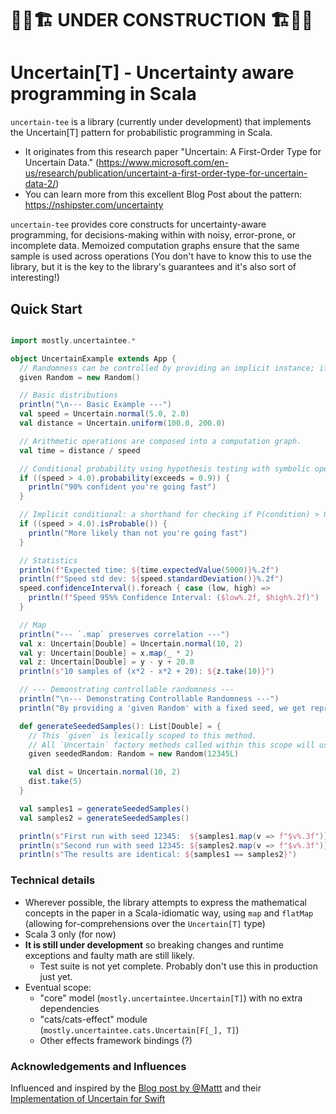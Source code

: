 # 🚧🦺🏗️ UNDER CONSTRUCTION 🏗🦺🚧️

# Uncertain[T] - Uncertainty aware programming in Scala

`uncertain-tee` is a library (currently under development) that implements the Uncertain[T] pattern for probabilistic
programming in Scala.

* It originates from this research paper "Uncertain<T>: A First-Order Type for Uncertain
  Data." (https://www.microsoft.com/en-us/research/publication/uncertaint-a-first-order-type-for-uncertain-data-2/)
* You can learn more from this excellent Blog Post about the pattern: https://nshipster.com/uncertainty

`uncertain-tee` provides core constructs for uncertainty-aware programming, for decisions-making within with noisy,
error-prone, or incomplete data. Memoized computation graphs ensure that the same sample is used across operations (You
don't have to know this to use the library, but it is the key to the library's guarantees and it's also sort of
interesting!)

## Quick Start

```scala

import mostly.uncertaintee.*

object UncertainExample extends App {
  // Randomness can be controlled by providing an implicit instance; if not provided, code will default to `new Random()`
  given Random = new Random()

  // Basic distributions
  println("\n--- Basic Example ---")
  val speed = Uncertain.normal(5.0, 2.0)
  val distance = Uncertain.uniform(100.0, 200.0)

  // Arithmetic operations are composed into a computation graph.
  val time = distance / speed

  // Conditional probability using hypothesis testing with symbolic operators.
  if ((speed > 4.0).probability(exceeds = 0.9)) {
    println("90% confident you're going fast")
  }

  // Implicit conditional: a shorthand for checking if P(condition) > 0.5.
  if ((speed > 4.0).isProbable()) {
    println("More likely than not you're going fast")
  }

  // Statistics
  println(f"Expected time: ${time.expectedValue(5000)}%.2f")
  println(f"Speed std dev: ${speed.standardDeviation()}%.2f")
  speed.confidenceInterval().foreach { case (low, high) =>
    println(f"Speed 95%% Confidence Interval: ($low%.2f, $high%.2f)")
  }

  // Map
  println("--- `.map` preserves correlation ---")
  val x: Uncertain[Double] = Uncertain.normal(10, 2)
  val y: Uncertain[Double] = x.map(_ * 2)
  val z: Uncertain[Double] = y - y + 20.0
  println(s"10 samples of (x*2 - x*2 + 20): ${z.take(10)}")

  // --- Demonstrating controllable randomness ---
  println("\n--- Demonstrating Controllable Randomness ---")
  println("By providing a 'given Random' with a fixed seed, we get reproducible results.")

  def generateSeededSamples(): List[Double] = {
    // This `given` is lexically scoped to this method.
    // All `Uncertain` factory methods called within this scope will use this specific `Random` instance.
    given seededRandom: Random = new Random(12345L)

    val dist = Uncertain.normal(10, 2)
    dist.take(5)
  }

  val samples1 = generateSeededSamples()
  val samples2 = generateSeededSamples()

  println(s"First run with seed 12345:  ${samples1.map(v => f"$v%.3f")}")
  println(s"Second run with seed 12345: ${samples2.map(v => f"$v%.3f")}")
  println(s"The results are identical: ${samples1 == samples2}")
```

### Technical details

* Wherever possible, the library attempts to express the mathematical concepts in the paper in a Scala-idiomatic way,
  using `map` and `flatMap` (allowing for-comprehensions over the `Uncertain[T]` type)
* Scala 3 only (for now)
* **It is still under development** so breaking changes and runtime exceptions and faulty math are still likely.
    * Test suite is not yet complete. Probably don't use this in production just yet.
* Eventual scope:
    * "core" model (`mostly.uncertaintee.Uncertain[T]`) with no extra dependencies
    * "cats/cats-effect" module (`mostly.uncertaintee.cats.Uncertain[F[_], T]`)
    * Other effects framework bindings (?)

### Acknowledgements and Influences

Influenced and inspired by the [Blog post by @Mattt](https://nshipster.com/uncertainty) and
their [Implementation of Uncertain<T> for Swift](https://github.com/mattt/Uncertain)